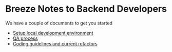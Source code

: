 # Breeze Notes to Backend Developers 

We have a couple of documents to get you started

- [Setup local development environment](./readme/SETUP.md)
- [QA process](./readme/QA.md)
- [Coding guidelines and current refactors](./readme/GUIDELINES.md)